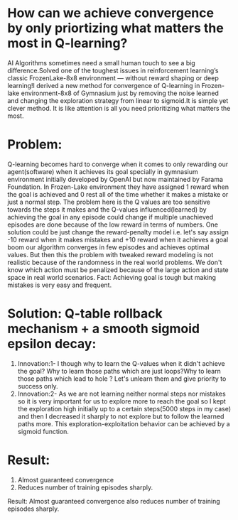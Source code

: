 # How can we achieve convergence by only priortizing what matters the most in Q-learning?
AI Algorithms sometimes need a small human touch to see a big difference.Solved one of the toughest issues in reinforcement learning’s classic FrozenLake-8x8 environment — without reward shaping or deep learning!I derived a new method for convergence of Q-learning in Frozen-lake environment-8x8 of Gymnasium just by removing the noise learned and changing the exploration strategy from linear to sigmoid.It is simple yet clever method. It is like attention is all you need prioritizing what matters the most.

# Problem:
Q-learning becomes hard to converge when it comes to only rewarding our agent(software) when it achieves its goal specially in gymnasium environment initially developed by OpenAI but now maintained by Farama Foundation. In Frozen-Lake environment they have assigned 1 reward when the goal is achieved and 0 rest all of the time whether it makes a mistake or just a normal step.  The problem here is the Q values are too sensitive towards the steps it makes and the Q-values influenced(learned) by achieving the goal in any episode could change if multiple unachieved episodes are done because of the low reward in terms of numbers. One solution could be just change the reward-penalty model i.e. let's say assign -10 reward when it makes mistakes and +10 reward when it achieves a goal boom our algorithm converges in few episodes and achieves optimal values. But then this the problem with tweaked reward modeling is not realistic because of the randomness in the real world problems. We don't know which action must be penalized because of the large action and state space in real world scenarios. 
Fact: Achieving goal is tough but making mistakes is very easy and frequent.


# Solution: Q-table rollback mechanism + a smooth sigmoid epsilon decay:
 1. Innovation:1- I though why to learn the Q-values when it didn't achieve the goal? Why to learn those paths which are just loops?Why to learn those paths which lead to hole ? Let's unlearn them and give priority to success only.
 2. Innovation:2- As we are not learning neither normal steps nor mistakes so it is very important for us to explore more to reach the goal so I kept the exploration high initially up to a certain steps(5000 steps in my case) and then I decreased it sharply to not explore but to follow the learned paths more.
    This exploration-exploitation behavior can be achieved by a sigmoid function.
# Result:
 1. Almost guaranteed convergence
 2. Reduces number of training episodes sharply. 






Result: Almost guaranteed convergence also reduces number of training episodes sharply. 
